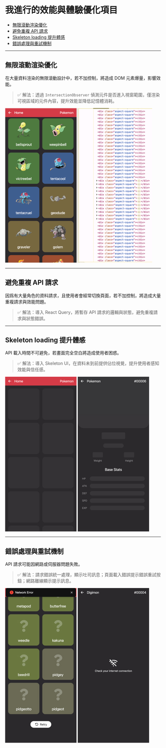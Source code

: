 # 我進行的效能與體驗優化項目

- [無限滾動渲染優化](#無限滾動渲染優化)
- [避免重複 API 請求](#避免重複-api-請求)
- [Skeleton loading 提升體感](#skeleton-loading-提升體感)
- [錯誤處理與重試機制](#錯誤處理與重試機制)

---

## 無限滾動渲染優化

在大量資料渲染的無限滾動設計中，若不加控制，將造成 DOM 元素爆量，影響效能。

> ✅ 解法：透過 `IntersectionObserver` 偵測元件是否進入視窗範圍，僅渲染可視區域的元件內容，提升效能並降低記憶體消耗。

![scroll-infinity](./images/scroll-infinity.jpg)

---

## 避免重複 API 請求

因爲有大量角色的資料請求，且使用者會經常切換頁面，若不加控制，將造成大量重複請求與效能問題。

> ✅ 解法：導入 React Query，將暫存 API 請求的邏輯與狀態，避免重複請求與狀態錯誤。

---

## Skeleton loading 提升體感

API 載入時間不可避免，若畫面完全空白將造成使用者困惑。

> ✅ 解法：導入 Skeleton UI，在資料未到前提供佔位視覺，提升使用者感知效能與信任感。

![skeleton-loading-1](./images/skeleton-loading-1.jpg)
![skeleton-loading-2](./images/skeleton-loading-2.jpg)

---

## 錯誤處理與重試機制

API 請求可能因網路或伺服器問題失敗。

> ✅ 解法：請求錯誤統一處理，顯示吐司訊息；頁面載入錯誤提示錯誤重試按鈕；網路離線顯示提示訊息。

![error-handler](./images/error-handler.jpg)
![offline-handler](./images/offline-handler.jpg)